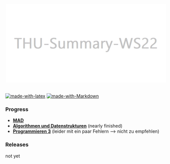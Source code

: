 <div align="center">
  <img width="500" src="./docs/assets/Header.gif">
  <br><br>
</div>

[![made-with-latex](https://img.shields.io/badge/Made%20with-LaTeX-1f425f.svg)](https://www.latex-project.org/)
[![made-with-Markdown](https://img.shields.io/badge/Made%20with-Markdown-1f425f.svg)](http://commonmark.org)
### Progress

- **[MAD](MAD/ZSF.md)**
- **[Algorithmen und Datenstrukturen](ALGO/Zusammenfassung/)** (nearly finished)  
- **[Programmieren 3](PROG-3/)** (leider mit ein paar Fehlern --> nicht zu empfehlen)

### Releases

not yet
